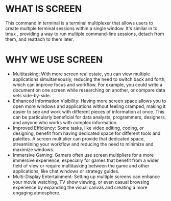 # WHAT IS SCREEN

This command in terminal is a terminal multiplexer that allows users to create multiple terminal sessions within a single window. It's similar in  to tmux , providing a way to run multiple command-line sessions, detach from them, and reattach to them later.

# WHY WE USE SCREEN

* Multitasking: With more screen real estate, you can view multiple applications simultaneously, reducing the need to switch back and forth, which can improve focus and workflow. For example, you could write a document on one screen while researching on another, or compare data sets side-by-side.
* Enhanced Information Visibility: Having more screen space allows you to open more windows and applications without feeling cramped, making it easier to see and work with different pieces of information at once. This can be particularly beneficial for data analysts, programmers, designers, and anyone who works with complex information.
* Improved Efficiency: Some tasks, like video editing, coding, or designing, benefit from having dedicated space for different tools and palettes. A screen multiplier can provide that dedicated space, streamlining your workflow and reducing the need to minimize and maximize windows.
* Immersive Gaming: Gamers often use screen multipliers for a more immersive experience, especially for games that benefit from a wider field of view or require multitasking between the game and other applications, like chat windows or strategy guides.
* Multi-Display Entertainment: Setting up multiple screens can enhance your movie watching, TV show viewing, or even casual browsing experience by expanding the visual canvas and creating a more engaging atmosphere.

